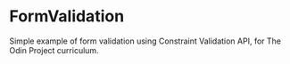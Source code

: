 # FormValidation
Simple example of form validation using Constraint Validation API, for The Odin Project curriculum.
